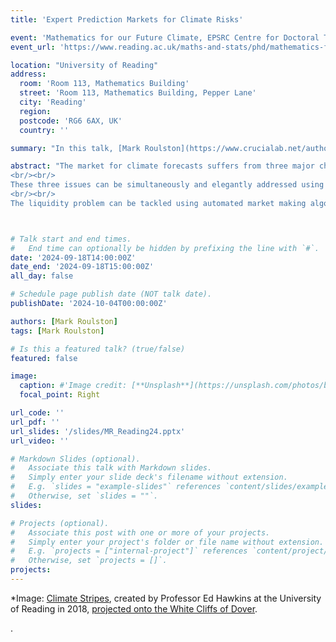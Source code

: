 ```yaml
---
title: 'Expert Prediction Markets for Climate Risks'

event: 'Mathematics for our Future Climate, EPSRC Centre for Doctoral Training kick-off camp'
event_url: 'https://www.reading.ac.uk/maths-and-stats/phd/mathematics-for-our-future-climate'

location: "University of Reading" 
address: 
  room: 'Room 113, Mathematics Building'
  street: 'Room 113, Mathematics Building, Pepper Lane'
  city: 'Reading'
  region: 
  postcode: 'RG6 6AX, UK'
  country: ''

summary: "In this talk, [Mark Roulston](https://www.crucialab.net/author/mark-roulston/) discusses how LMSR Automated Market Maker prediction markets can solve key challenges of climate risk forecasting."

abstract: "The market for climate forecasts suffers from three major challenges: the fragmentation of relevant expertise, the information asymmetry inherent in long-range prediction when forecaster track records are not available, and the 'circularity' of the interdependence between physical climate predictions and future greenhouse gas concentrations.  
<br/><br/>
These three issues can be simultaneously and elegantly addressed using prediction markets. Prediction markets are similar to financial futures markets, or even sport betting, but instead of being designed to transfer risks, or for entertainment, they are specifically intended to elicit and aggregate disparate information. Prediction markets have been used to predict things such as the outcomes of elections and the reliability of psychological research but attempts to use them for predicting climate have met with mixed results due to the low liquidity typically encountered by markets for specialized topics.  
<br/><br/>
The liquidity problem can be tackled using automated market making algorithms and this approach will be illustrated with examples of successful climate-related prediction markets. How such markets can be used for long-range climate prediction, addressing the problem of circularity, will also be explained. <br/><br/>"



# Talk start and end times.
#   End time can optionally be hidden by prefixing the line with `#`.
date: '2024-09-18T14:00:00Z'
date_end: '2024-09-18T15:00:00Z'
all_day: false

# Schedule page publish date (NOT talk date).
publishDate: '2024-10-04T00:00:00Z'

authors: [Mark Roulston]
tags: [Mark Roulston]

# Is this a featured talk? (true/false)
featured: false

image: 
  caption: #'Image credit: [**Unsplash**](https://unsplash.com/photos/bzdhc5b3Bxs)'
  focal_point: Right

url_code: ''
url_pdf: ''
url_slides: '/slides/MR_Reading24.pptx'
url_video: ''

# Markdown Slides (optional).
#   Associate this talk with Markdown slides.
#   Simply enter your slide deck's filename without extension.
#   E.g. `slides = "example-slides"` references `content/slides/example-slides.md`.
#   Otherwise, set `slides = ""`.
slides:

# Projects (optional).
#   Associate this post with one or more of your projects.
#   Simply enter your project's folder or file name without extension.
#   E.g. `projects = ["internal-project"]` references `content/project/deep-learning/index.md`.
#   Otherwise, set `projects = []`.
projects:
---
```

*Image: [Climate Stripes](https://www.reading.ac.uk/planet/climate-resources/climate-stripes), created by Professor Ed Hawkins at the University of Reading in 2018, [projected onto the White Cliffs of Dover](https://geographical.co.uk/climate-change/white-cliffs-of-dover-warming-stripes).

. 



